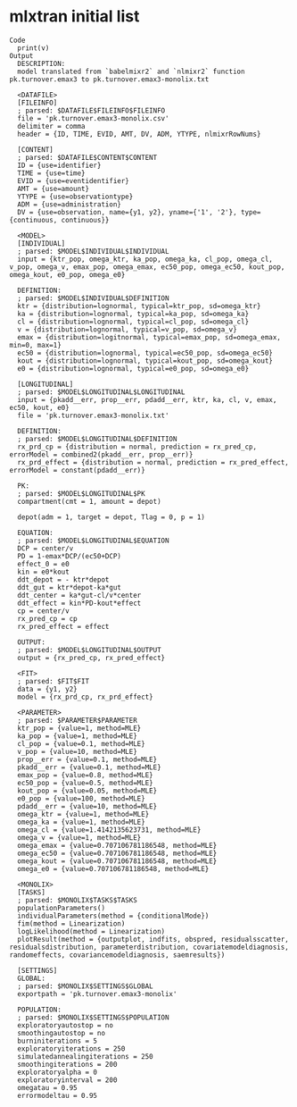 # mlxtran initial list

    Code
      print(v)
    Output
      DESCRIPTION:
      model translated from `babelmixr2` and `nlmixr2` function pk.turnover.emax3 to pk.turnover.emax3-monolix.txt
      
      <DATAFILE>
      [FILEINFO]
      ; parsed: $DATAFILE$FILEINFO$FILEINFO
      file = 'pk.turnover.emax3-monolix.csv'
      delimiter = comma
      header = {ID, TIME, EVID, AMT, DV, ADM, YTYPE, nlmixrRowNums}
      
      [CONTENT]
      ; parsed: $DATAFILE$CONTENT$CONTENT
      ID = {use=identifier}
      TIME = {use=time}
      EVID = {use=eventidentifier}
      AMT = {use=amount}
      YTYPE = {use=observationtype}
      ADM = {use=administration}
      DV = {use=observation, name={y1, y2}, yname={'1', '2'}, type={continuous, continuous}}
      
      <MODEL>
      [INDIVIDUAL]
      ; parsed: $MODEL$INDIVIDUAL$INDIVIDUAL
      input = {ktr_pop, omega_ktr, ka_pop, omega_ka, cl_pop, omega_cl, v_pop, omega_v, emax_pop, omega_emax, ec50_pop, omega_ec50, kout_pop, omega_kout, e0_pop, omega_e0}
      
      DEFINITION:
      ; parsed: $MODEL$INDIVIDUAL$DEFINITION
      ktr = {distribution=lognormal, typical=ktr_pop, sd=omega_ktr}
      ka = {distribution=lognormal, typical=ka_pop, sd=omega_ka}
      cl = {distribution=lognormal, typical=cl_pop, sd=omega_cl}
      v = {distribution=lognormal, typical=v_pop, sd=omega_v}
      emax = {distribution=logitnormal, typical=emax_pop, sd=omega_emax, min=0, max=1}
      ec50 = {distribution=lognormal, typical=ec50_pop, sd=omega_ec50}
      kout = {distribution=lognormal, typical=kout_pop, sd=omega_kout}
      e0 = {distribution=lognormal, typical=e0_pop, sd=omega_e0}
      
      [LONGITUDINAL]
      ; parsed: $MODEL$LONGITUDINAL$LONGITUDINAL
      input = {pkadd__err, prop__err, pdadd__err, ktr, ka, cl, v, emax, ec50, kout, e0}
      file = 'pk.turnover.emax3-monolix.txt'
      
      DEFINITION:
      ; parsed: $MODEL$LONGITUDINAL$DEFINITION
      rx_prd_cp = {distribution = normal, prediction = rx_pred_cp, errorModel = combined2(pkadd__err, prop__err)}
      rx_prd_effect = {distribution = normal, prediction = rx_pred_effect, errorModel = constant(pdadd__err)}
      
      PK:
      ; parsed: $MODEL$LONGITUDINAL$PK
      compartment(cmt = 1, amount = depot)
      
      depot(adm = 1, target = depot, Tlag = 0, p = 1)
      
      EQUATION:
      ; parsed: $MODEL$LONGITUDINAL$EQUATION
      DCP = center/v
      PD = 1-emax*DCP/(ec50+DCP)
      effect_0 = e0
      kin = e0*kout
      ddt_depot = - ktr*depot
      ddt_gut = ktr*depot-ka*gut
      ddt_center = ka*gut-cl/v*center
      ddt_effect = kin*PD-kout*effect
      cp = center/v
      rx_pred_cp = cp
      rx_pred_effect = effect
      
      OUTPUT:
      ; parsed: $MODEL$LONGITUDINAL$OUTPUT
      output = {rx_pred_cp, rx_pred_effect}
      
      <FIT>
      ; parsed: $FIT$FIT
      data = {y1, y2}
      model = {rx_prd_cp, rx_prd_effect}
      
      <PARAMETER>
      ; parsed: $PARAMETER$PARAMETER
      ktr_pop = {value=1, method=MLE}
      ka_pop = {value=1, method=MLE}
      cl_pop = {value=0.1, method=MLE}
      v_pop = {value=10, method=MLE}
      prop__err = {value=0.1, method=MLE}
      pkadd__err = {value=0.1, method=MLE}
      emax_pop = {value=0.8, method=MLE}
      ec50_pop = {value=0.5, method=MLE}
      kout_pop = {value=0.05, method=MLE}
      e0_pop = {value=100, method=MLE}
      pdadd__err = {value=10, method=MLE}
      omega_ktr = {value=1, method=MLE}
      omega_ka = {value=1, method=MLE}
      omega_cl = {value=1.4142135623731, method=MLE}
      omega_v = {value=1, method=MLE}
      omega_emax = {value=0.707106781186548, method=MLE}
      omega_ec50 = {value=0.707106781186548, method=MLE}
      omega_kout = {value=0.707106781186548, method=MLE}
      omega_e0 = {value=0.707106781186548, method=MLE}
      
      <MONOLIX>
      [TASKS]
      ; parsed: $MONOLIX$TASKS$TASKS
      populationParameters()
      individualParameters(method = {conditionalMode})
      fim(method = Linearization)
      logLikelihood(method = Linearization)
      plotResult(method = {outputplot, indfits, obspred, residualsscatter, residualsdistribution, parameterdistribution, covariatemodeldiagnosis, randomeffects, covariancemodeldiagnosis, saemresults})
      
      [SETTINGS]
      GLOBAL:
      ; parsed: $MONOLIX$SETTINGS$GLOBAL
      exportpath = 'pk.turnover.emax3-monolix'
      
      POPULATION:
      ; parsed: $MONOLIX$SETTINGS$POPULATION
      exploratoryautostop = no
      smoothingautostop = no
      burniniterations = 5
      exploratoryiterations = 250
      simulatedannealingiterations = 250
      smoothingiterations = 200
      exploratoryalpha = 0
      exploratoryinterval = 200
      omegatau = 0.95
      errormodeltau = 0.95
      

